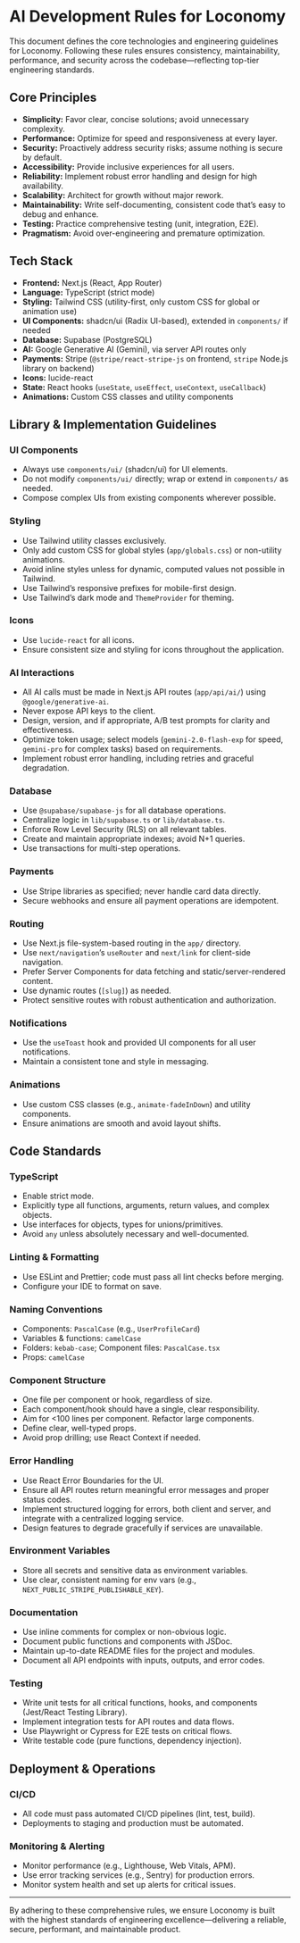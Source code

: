 # AI Development Rules for Loconomy

This document defines the core technologies and engineering guidelines for Loconomy. Following these rules ensures consistency, maintainability, performance, and security across the codebase—reflecting top-tier engineering standards.

## Core Principles

- **Simplicity:** Favor clear, concise solutions; avoid unnecessary complexity.
- **Performance:** Optimize for speed and responsiveness at every layer.
- **Security:** Proactively address security risks; assume nothing is secure by default.
- **Accessibility:** Provide inclusive experiences for all users.
- **Reliability:** Implement robust error handling and design for high availability.
- **Scalability:** Architect for growth without major rework.
- **Maintainability:** Write self-documenting, consistent code that’s easy to debug and enhance.
- **Testing:** Practice comprehensive testing (unit, integration, E2E).
- **Pragmatism:** Avoid over-engineering and premature optimization.

## Tech Stack

- **Frontend:** Next.js (React, App Router)
- **Language:** TypeScript (strict mode)
- **Styling:** Tailwind CSS (utility-first, only custom CSS for global or animation use)
- **UI Components:** shadcn/ui (Radix UI-based), extended in `components/` if needed
- **Database:** Supabase (PostgreSQL)
- **AI:** Google Generative AI (Gemini), via server API routes only
- **Payments:** Stripe (`@stripe/react-stripe-js` on frontend, `stripe` Node.js library on backend)
- **Icons:** lucide-react
- **State:** React hooks (`useState`, `useEffect`, `useContext`, `useCallback`)
- **Animations:** Custom CSS classes and utility components

## Library & Implementation Guidelines

### UI Components

- Always use `components/ui/` (shadcn/ui) for UI elements.
- Do not modify `components/ui/` directly; wrap or extend in `components/` as needed.
- Compose complex UIs from existing components wherever possible.

### Styling

- Use Tailwind utility classes exclusively.
- Only add custom CSS for global styles (`app/globals.css`) or non-utility animations.
- Avoid inline styles unless for dynamic, computed values not possible in Tailwind.
- Use Tailwind’s responsive prefixes for mobile-first design.
- Use Tailwind’s dark mode and `ThemeProvider` for theming.

### Icons

- Use `lucide-react` for all icons.
- Ensure consistent size and styling for icons throughout the application.

### AI Interactions

- All AI calls must be made in Next.js API routes (`app/api/ai/`) using `@google/generative-ai`.
- Never expose API keys to the client.
- Design, version, and if appropriate, A/B test prompts for clarity and effectiveness.
- Optimize token usage; select models (`gemini-2.0-flash-exp` for speed, `gemini-pro` for complex tasks) based on requirements.
- Implement robust error handling, including retries and graceful degradation.

### Database

- Use `@supabase/supabase-js` for all database operations.
- Centralize logic in `lib/supabase.ts` or `lib/database.ts`.
- Enforce Row Level Security (RLS) on all relevant tables.
- Create and maintain appropriate indexes; avoid N+1 queries.
- Use transactions for multi-step operations.

### Payments

- Use Stripe libraries as specified; never handle card data directly.
- Secure webhooks and ensure all payment operations are idempotent.

### Routing

- Use Next.js file-system-based routing in the `app/` directory.
- Use `next/navigation`’s `useRouter` and `next/link` for client-side navigation.
- Prefer Server Components for data fetching and static/server-rendered content.
- Use dynamic routes (`[slug]`) as needed.
- Protect sensitive routes with robust authentication and authorization.

### Notifications

- Use the `useToast` hook and provided UI components for all user notifications.
- Maintain a consistent tone and style in messaging.

### Animations

- Use custom CSS classes (e.g., `animate-fadeInDown`) and utility components.
- Ensure animations are smooth and avoid layout shifts.

## Code Standards

### TypeScript

- Enable strict mode.
- Explicitly type all functions, arguments, return values, and complex objects.
- Use interfaces for objects, types for unions/primitives.
- Avoid `any` unless absolutely necessary and well-documented.

### Linting & Formatting

- Use ESLint and Prettier; code must pass all lint checks before merging.
- Configure your IDE to format on save.

### Naming Conventions

- Components: `PascalCase` (e.g., `UserProfileCard`)
- Variables & functions: `camelCase`
- Folders: `kebab-case`; Component files: `PascalCase.tsx`
- Props: `camelCase`

### Component Structure

- One file per component or hook, regardless of size.
- Each component/hook should have a single, clear responsibility.
- Aim for <100 lines per component. Refactor large components.
- Define clear, well-typed props.
- Avoid prop drilling; use React Context if needed.

### Error Handling

- Use React Error Boundaries for the UI.
- Ensure all API routes return meaningful error messages and proper status codes.
- Implement structured logging for errors, both client and server, and integrate with a centralized logging service.
- Design features to degrade gracefully if services are unavailable.

### Environment Variables

- Store all secrets and sensitive data as environment variables.
- Use clear, consistent naming for env vars (e.g., `NEXT_PUBLIC_STRIPE_PUBLISHABLE_KEY`).

### Documentation

- Use inline comments for complex or non-obvious logic.
- Document public functions and components with JSDoc.
- Maintain up-to-date README files for the project and modules.
- Document all API endpoints with inputs, outputs, and error codes.

### Testing

- Write unit tests for all critical functions, hooks, and components (Jest/React Testing Library).
- Implement integration tests for API routes and data flows.
- Use Playwright or Cypress for E2E tests on critical flows.
- Write testable code (pure functions, dependency injection).

## Deployment & Operations

### CI/CD

- All code must pass automated CI/CD pipelines (lint, test, build).
- Deployments to staging and production must be automated.

### Monitoring & Alerting

- Monitor performance (e.g., Lighthouse, Web Vitals, APM).
- Use error tracking services (e.g., Sentry) for production errors.
- Monitor system health and set up alerts for critical issues.

---

By adhering to these comprehensive rules, we ensure Loconomy is built with the highest standards of engineering excellence—delivering a reliable, secure, performant, and maintainable product.
